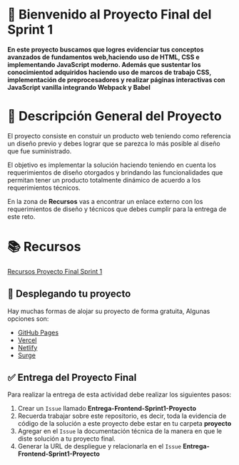 # 👋 Bienvenido al Proyecto Final del Sprint 1

**En este proyecto buscamos que logres evidenciar tus conceptos avanzados de fundamentos web,haciendo uso de HTML, CSS e implementando JavaScript moderno.
Además que sustentar los conocimientod adquiridos haciendo uso de marcos de trabajo CSS, implementación de preprocesadores y realizar páginas interactivas con JavaScript vanilla integrando Webpack y Babel**

# 📝 Descripción General del Proyecto

El proyecto consiste en constuir un producto web teniendo como referencia un diseño previo y debes lograr que se parezca lo más posible al diseño que fue suministrado.

El objetivo es implementar la solución haciendo teniendo en cuenta los requerimientos de diseño otorgados y brindando las funcionalidades que permitan tener un producto totalmente dinámico de acuerdo a los requerimientos técnicos.

En la zona de **Recursos** vas a encontrar un enlace externo con los requerimientos de diseño y técnicos que debes cumplir para la entrega de este reto.

# 📚 Recursos

[Recursos Proyecto Final Sprint 1](https://drive.google.com/drive/folders/1n0bVToqr2XnjcrIMpBP2OEVP8cRLLv3n?usp=sharing)

## 🚀 Desplegando tu proyecto

Hay muchas formas de alojar su proyecto de forma gratuita, Algunas opciones son:

- [GitHub Pages](https://pages.github.com/)
- [Vercel](https://vercel.com/)
- [Netlify](https://www.netlify.com/)
- [Surge](https://surge.sh/)

## ✅ Entrega del Proyecto Final

Para realizar la entrega de esta actividad debe realizar los siguientes pasos:

1. Crear un `Issue` llamado **Entrega-Frontend-Sprint1-Proyecto**
2. Recuerda trabajar sobre este repositorio, es decir, toda la evidencia de código de la solución a este proyecto debe estar en tu carpeta **proyecto**
3. Agregar en el `Issue` la documentación técnica de la manera en que le diste solución a tu proyecto final.
4. Generar la URL de despliegue y relacionarla en el `Issue` **Entrega-Frontend-Sprint1-Proyecto**
